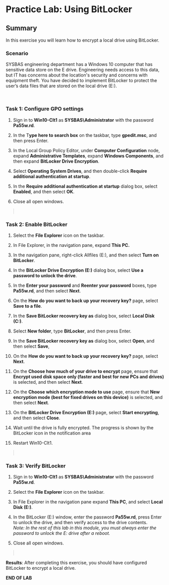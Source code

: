 # Practice Lab: Using BitLocker

## Summary

In this exercise you will learn how to encrypt a local drive using BitLocker.

### Scenario

SYSBAS engineering department has a Windows 10 computer that has sensitive data
store on the E drive. Engineering needs access to this data, but IT has concerns
about the location's security and concerns with equipment theft. You have
decided to implement BitLocker to protect the user’s data files that are stored
on the local drive (E:).

 

### Task 1: Configure GPO settings

1.  Sign in to **Win10-Clt1** as **SYSBAS\\Administrator** with the password
    **Pa55w.rd**.

2.  In the T**ype here to search box** on the taskbar, type **gpedit.msc**, and
    then press Enter.

3.  In the Local Group Policy Editor, under **Computer Configuration** node,
    expand **Administrative Templates**, expand **Windows Components**, and then
    expand **BitLocker Drive Encryption**.

4.  Select **Operating System Drives**, and then double-click **Require
    additional authentication at startup**.

5.  In the **Require additional authentication at startup** dialog box, select
    **Enabled**, and then select **OK**.

6.  Close all open windows.

>    

### Task 2: Enable BitLocker

1.  Select the **File Explorer** icon on the taskbar.

2.  In File Explorer, in the navigation pane, expand **This PC.**

3.  In the navigation pane, right-click Allfiles (E:), and then select **Turn on
    BitLocker**.

4.  In the **BitLocker Drive Encryption (E:)** dialog box, select **Use a
    password to unlock the drive**.

5.  In the **Enter your password** and **Reenter your password** boxes, type
    **Pa55w.rd**, and then select **Next**.

6.  On the **How do you want to back up your recovery key?** page, select **Save
    to a file**.

7.  In the **Save BitLocker recovery key as** dialog box, select **Local Disk
    (C:)**.

8.  Select **New folder**, type **BitLocker**, and then press Enter.

9.  In the **Save BitLocker recovery key as** dialog box, select **Open**, and
    then select **Save**,

10. On the **How do you want to back up your recovery key?** page, select
    **Next**.

11. On the **Choose how much of your drive to encrypt** page, ensure that
    **Encrypt used disk space only (faster and best for new PCs and drives)** is
    selected, and then select **Next**.

12. On the **Choose which encryption mode to use** page, ensure that **New
    encryption mode (best for fixed drives on this device)** is selected, and
    then select **Next**.

13. On the **BitLocker Drive Encryption (E:)** page, select **Start
    encrypting**, and then select **Close**.

14. Wait until the drive is fully encrypted. The progress is shown by the
    BitLocker icon in the notification area

15. Restart Win10-Clt1.

>    

### Task 3: Verify BitLocker

1.  Sign in to **Win10-Clt1** as **SYSBAS\\Administrator** with the password
    **Pa55w.rd**.

2.  Select the **File Explorer** icon on the taskbar.

3.  In File Explorer in the navigation pane expand **This PC**, and select
    **Local Disk (E:)**.

4.  In the BitLocker (E:) window, enter the password **Pa55w.rd**, press Enter
    to unlock the drive, and then verify access to the drive contents.  
    *Note: In the rest of this lab in this module, you must always enter the
    password to unlock the E: drive after a reboot.*

5.  Close all open windows.

>    

**Results**: After completing this exercise, you should have configured
BitLocker to encrypt a local drive.

**END OF LAB**